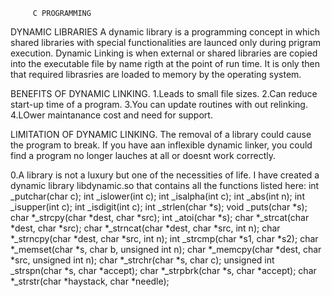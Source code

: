          C PROGRAMMING
DYNAMIC LIBRARIES
A dynamic library is a programming concept in which shared libraries with special functionalities are launced only during prigram execution.
Dynamic Linking is when external or shared libraries are copied into the executable file by name rigth at the point of run time.
It is only then that required librasries are loaded to memory by the operating system.

BENEFITS OF DYNAMIC LINKING.
1.Leads to small file sizes.
2.Can reduce start-up time of a program.
3.You can update routines with out relinking.
4.LOwer maintanance cost and need for support.

LIMITATION OF DYNAMIC LINKING.
The removal of a library could cause the program to break.
If you have aan inflexible dynamic linker, you could find a program no longer lauches at all or doesnt work correctly.

0.A library is not a luxury but one of the necessities of life.
I have created a dynamic library libdynamic.so that contains all the functions listed here:
int _putchar(char c);
int _islower(int c);
int _isalpha(int c);
int _abs(int n);
int _isupper(int c);
int _isdigit(int c);
int _strlen(char *s);
void _puts(char *s);
char *_strcpy(char *dest, char *src);
int _atoi(char *s);
char *_strcat(char *dest, char *src);
char *_strncat(char *dest, char *src, int n);
char *_strncpy(char *dest, char *src, int n);
int _strcmp(char *s1, char *s2);
char *_memset(char *s, char b, unsigned int n);
char *_memcpy(char *dest, char *src, unsigned int n);
char *_strchr(char *s, char c);
unsigned int _strspn(char *s, char *accept);
char *_strpbrk(char *s, char *accept);
char *_strstr(char *haystack, char *needle);
